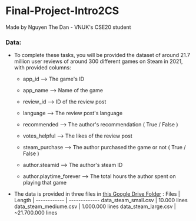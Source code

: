 # Final-Project-Intro2CS
Made by Nguyen The Dan - VNUK's CSE20 student

### Data: 

- To complete these tasks, you will be provided the dataset of around 21.7 million user reviews of around 300 different games on Steam in 2021, with provided columns:

  - app_id --> The game's ID
  
  - app_name --> Name of the game
  
  - review_id --> ID of the review post
  
  - language --> The review post's language
  
  - recommended --> The author's recommendation ( True / False )
  
  - votes_helpful --> The likes of the review post
  
  - steam_purchase --> The author purchased the game or not ( True / False )
  
  - author.steamid --> The author's steam ID 
  
  - author.playtime_forever --> The total hours the author spent on playing that game
  
- The data is provided in three files in [this Google Drive Folder](https://drive.google.com/drive/folders/1pVFPfh-mUGuUgl80saViOk7kfzkV8_IZ?usp=sharing) :
  Files | Length | 
  ------------ | ------------- 
  data_steam_small.csv | 10.000 lines
  data_steam_mediume.csv | 1.000.000 lines
  data_steam_large.csv | ~21.700.000 lines
